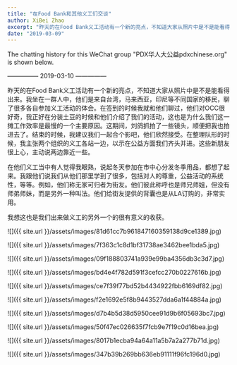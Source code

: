 ```yaml
---
title: "在Food Bank和其他义工们交谈"
author: XiBei Zhao
excerpt: "昨天的在Food Bank义工活动有一个新的亮点，不知道大家从照片中是不是能看得出来。我坐在一群人中，他们是来自台湾，马来西亚，印尼等不同国家的移民，聊了很多各自参加义工活动的体会。在签到的时候我就和他们聊过，他们对OCC很好奇，我正好在分装土豆的时候和他们介绍了我们的活动，这也是为什么我们这一摊工作效率是最慢的一个主要原因。"
date: "2019-03-09"
---
```


The chatting history for this WeChat group "PDX华人大公益pdxchinese.org" is shown below.

—————  2019-03-10  —————

昨天的在Food Bank义工活动有一个新的亮点，不知道大家从照片中是不是能看得出来。我坐在一群人中，他们是来自台湾，马来西亚，印尼等不同国家的移民，聊了很多各自参加义工活动的体会。在签到的时候我就和他们聊过，他们对OCC很好奇，我正好在分装土豆的时候和他们介绍了我们的活动，这也是为什么我们这一摊工作效率是最慢的一个主要原因。这期间，刘鸽抓拍了一些镜头，顺便把我也拍进去了。结束的时候，我建议我们一起合个影吧，他们欣然接受。在整理队形的时候，我主张两个组织的义工各站一边，以示在公益方面我们齐头并进。这些新朋友很上心，主动说两边靠近一些。

在他们义工当中有人觉得我眼熟，说起冬天参加在市中心分发冬季用品，都想了起来。我跟他们说我们从他们那里学到了很多，包括对人的尊重，公益活动的系统性，等等。例如，他们称无家可归者为街友。他们彼此称呼也是师兄师姐，但没有师弟师妹，而是另外一种叫法。他们给街友提供的背囊也是从LA订购的，非常实用。

我想这也是我们出来做义工的另外一个的很有意义的收获。

![]({{ site.url }}/assets/images/81d61cc7b961847160359138d9ce1389.jpg)

![]({{ site.url }}/assets/images/7f363c1c8d1bf31738ae3462bee1bda5.jpg)

![]({{ site.url }}/assets/images/09f188803741a939e99ba4356db3c3d7.jpg)

![]({{ site.url }}/assets/images/bd4e4f782d591f3cefcc270b0227616b.jpg)

![]({{ site.url }}/assets/images/ce7f39f77bd52b4434922fbb6169df82.jpg)

![]({{ site.url }}/assets/images/f2e1692e5f8b9443527dda6a1f44884a.jpg)

![]({{ site.url }}/assets/images/d7b4b5d38d5950cee91d9b6f05693bc7.jpg)

![]({{ site.url }}/assets/images/50f47ec026635f7fcb9e7f19c0d16bea.jpg)

![]({{ site.url }}/assets/images/8017b1ecba94a64a11a5b7a2a277b71d.jpg)

![]({{ site.url }}/assets/images/347b39b269bb636eb91111f96fc196d0.jpg)

